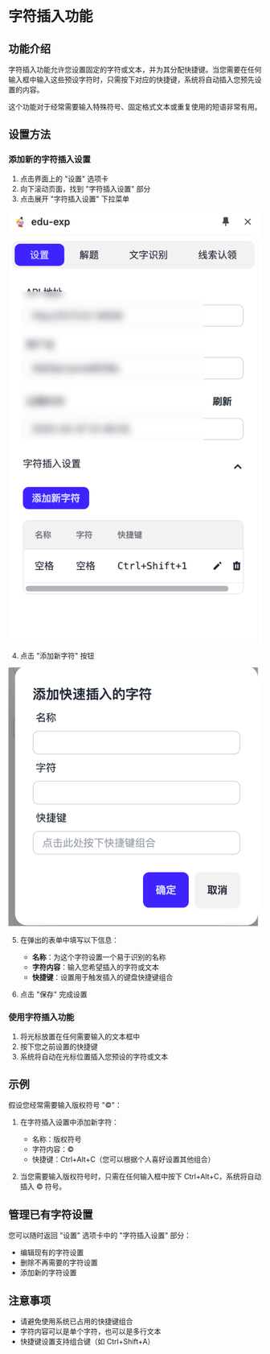 # 字符插入功能

## 功能介绍

字符插入功能允许您设置固定的字符或文本，并为其分配快捷键。当您需要在任何输入框中输入这些预设字符时，只需按下对应的快捷键，系统将自动插入您预先设置的内容。

这个功能对于经常需要输入特殊符号、固定格式文本或重复使用的短语非常有用。

## 设置方法

### 添加新的字符插入设置

1. 点击界面上的 "设置" 选项卡
2. 向下滚动页面，找到 "字符插入设置" 部分
3. 点击展开 "字符插入设置" 下拉菜单

![字符设置位置](../img/Snipaste_2025-03-11_02-10-55.png)

4. 点击 "添加新字符" 按钮

![添加新字符](../img/Snipaste_2025-03-11_02-09-46.png)

5. 在弹出的表单中填写以下信息：
   - **名称**：为这个字符设置一个易于识别的名称
   - **字符内容**：输入您希望插入的字符或文本
   - **快捷键**：设置用于触发插入的键盘快捷键组合

6. 点击 "保存" 完成设置

### 使用字符插入功能

1. 将光标放置在任何需要输入的文本框中
2. 按下您之前设置的快捷键
3. 系统将自动在光标位置插入您预设的字符或文本

## 示例

假设您经常需要输入版权符号 "©"：

1. 在字符插入设置中添加新字符：
   - 名称：版权符号
   - 字符内容：©
   - 快捷键：Ctrl+Alt+C（您可以根据个人喜好设置其他组合）

2. 当您需要输入版权符号时，只需在任何输入框中按下 Ctrl+Alt+C，系统将自动插入 © 符号。

## 管理已有字符设置

您可以随时返回 "设置" 选项卡中的 "字符插入设置" 部分：

- 编辑现有的字符设置
- 删除不再需要的字符设置
- 添加新的字符设置

## 注意事项

- 请避免使用系统已占用的快捷键组合
- 字符内容可以是单个字符，也可以是多行文本
- 快捷键设置支持组合键（如 Ctrl+Shift+A）
